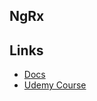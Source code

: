 ## NgRx

## Links

- [Docs](https://ngrx.io/)
- [Udemy Course](https://www.udemy.com/course/ngrx-course/)
